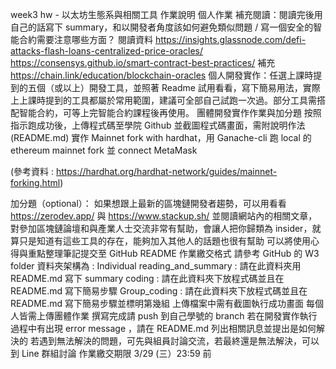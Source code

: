 week3 hw - 以太坊生態系與相關工具
作業說明
個人作業
補充閱讀：閱讀完後用自己的話寫下 summary，和以開發者角度該如何避免類似問題 / 寫一個安全的智能合約需要注意哪些方面？
閱讀資料
https://insights.glassnode.com/defi-attacks-flash-loans-centralized-price-oracles/
https://consensys.github.io/smart-contract-best-practices/
補充
https://chain.link/education/blockchain-oracles
個人開發實作：任選上課時提到的五個（或以上）開發工具，並照著 Readme 試用看看，寫下簡易用法，實際上上課時提到的工具都屬於常用範圍，建議可全部自己試跑一次過。部分工具需搭配智能合約，可等上完智能合約課程後再使用。
團體開發實作作業與加分題
按照指示跑成功後，上傳程式碼至學院 Github 並截圖程式碼畫面，需附說明作法 (README.md)
實作 Mainnet fork with hardhat，用 Ganache-cli 跑 local 的 ethereum mainnet fork 並 connect MetaMask

(參考資料 : https://hardhat.org/hardhat-network/guides/mainnet-forking.html)

加分題（optional）：
如果想跟上最新的區塊鏈開發者趨勢，可以用看看 https://zerodev.app/ 與 https://www.stackup.sh/ 並閱讀網站內的相關文章，對參加區塊鏈論壇和與產業人士交流非常有幫助，會讓人把你歸類為 insider，就算只是知道有這些工具的存在，能夠加入其他人的話題也很有幫助
可以將使用心得與重點整理筆記提交至 GitHub README
作業繳交格式
請參考 GitHub 的 W3 folder
資料夾架構為 :
Individual
reading_and_summary :
請在此資料夾用 README.md 寫下 summary
coding :
請在此資料夾下放程式碼並且在 README.md 寫下簡易步驟
Group_coding :
請在此資料夾下放程式碼並且在 README.md 寫下簡易步驟並標明第幾組
上傳檔案中需有截圖執行成功畫面
每個人皆需上傳團體作業
撰寫完成請 push 到自己學號的 branch
若在開發實作執行過程中有出現 error message ，請在 README.md 列出相關訊息並提出是如何解決的
若遇到無法解決的問題，可先與組員討論交流，若最終還是無法解決，可以到 Line 群組討論
作業繳交期限
3/29 (三）23:59 前